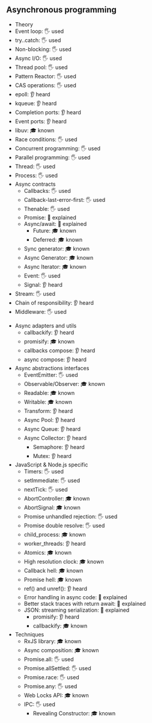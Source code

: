 ## Asynchronous programming

- Theory
- Event loop: 🖐️ used
- try..catch: 🖐️ used
- Non-blocking: 🖐️ used
- Async I/O: 🖐️ used
- Thread pool: 🖐️ used
- Pattern Reactor: 🖐️ used
- CAS operations: 🖐️ used
- epoll: 👂 heard
- kqueue: 👂 heard
- Completion ports: 👂 heard
- Event ports: 👂 heard
- libuv: 🎓 known
- Race conditions: 🖐️ used
- Concurrent programming: 🖐️ used
- Parallel programming: 🖐️ used
- Thread: 🖐️ used
- Process: 🖐️ used
- Async contracts
  - Callbacks: 🖐️ used
  - Callback-last-error-first: 🖐️ used
  - Thenable: 🖐️ used
  - Promise: 🙋 explained
  - Async/await: 🙋 explained
    - Future: 🎓 known
    - Deferred: 🎓 known
  - Sync generator: 🎓 known
  - Async Generator: 🎓 known
  - Async Iterator: 🎓 known
  - Event: 🖐️ used
    <!-- - Coroutine -->
    <!-- - Goroutine -->
  - Signal: 👂 heard
- Stream: 🖐️ used
- Chain of responsibility: 👂 heard
- Middleware: 🖐️ used
<!-- - Locks -->
- Async adapters and utils
  - callbackify: 👂 heard
  - promisify: 🎓 known
  <!-- - asyncify -->
  - callbacks compose: 👂 heard
  - async compose: 👂 heard
- Async abstractions interfaces
  - EventEmitter: 🖐️ used
  - Observable/Observer: 🎓 known
  - Readable: 🎓 known
  - Writable: 🎓 known
  - Transform: 👂 heard
  - Async Pool: 👂 heard
  - Async Queue: 👂 heard
  - Async Collector: 👂 heard
    - Semaphore: 👂 heard
    - Mutex: 👂 heard
    <!-- - Spin Lock -->
- JavaScript & Node.js specific
  - Timers: 🖐️ used
  - setImmediate: 🖐️ used
  - nextTick: 🖐️ used
  - AbortController: 🎓 known
  - AbortSignal: 🎓 known
  - Promise unhandled rejection: 🖐️ used
  - Promise double resolve: 🖐️ used
  - child_process: 🎓 known
  - worker_threads: 👂 heard
  - Atomics: 🎓 known
  - High resolution clock: 🎓 known
  - Callback hell: 🎓 known
  - Promise hell: 🎓 known
  - ref() and unref(): 👂 heard
  - Error handling in async code: 🙋 explained
  - Better stack traces with return await: 🙋 explained
  - JSON: streaming serialization: 🙋 explained
    - promisify: 👂 heard
    - callbackify: 🎓 known
      <!-- - AsyncLocalStorage -->
      <!-- - AsyncResource -->
- Techniques
  <!-- - async.js library -->
  - RxJS library: 🎓 known
  - Async composition: 🎓 known
  - Promise.all: 🖐️ used
  - Promise.allSettled: 🖐️ used
  - Promise.race: 🖐️ used
  - Promise.any: 🖐️ used
  - Web Locks API: 🎓 known
  - IPC: 🖐️ used
      <!-- - Channel API -->
    - Revealing Constructor: 🎓 known
    <!-- - Web Locks API -->
